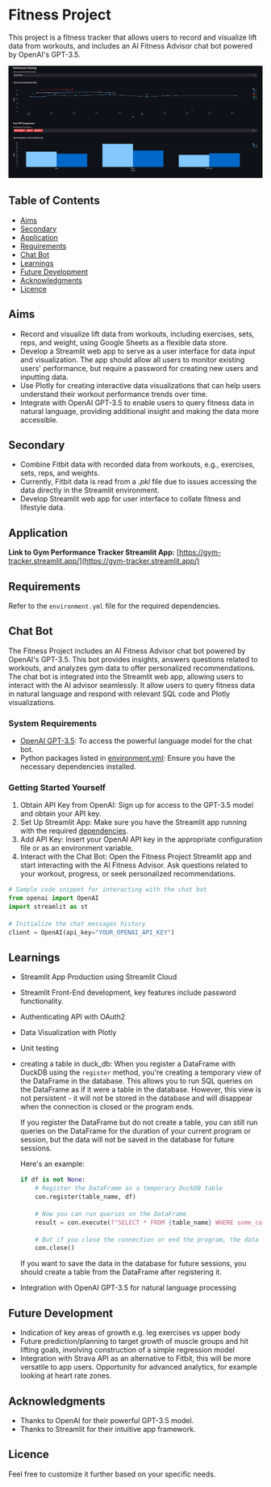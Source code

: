 # Fitness Project

This project is a fitness tracker that allows users to record and visualize lift data from workouts, and includes an AI Fitness Advisor chat bot powered by OpenAI's GPT-3.5.

![Application Screenshot](image-3.png)

## Table of Contents

- [Aims](#aims)
- [Secondary](#secondary)
- [Application](#application)
- [Requirements](#requirements)
- [Chat Bot](#chat-bot)
- [Learnings](#learnings)
- [Future Development](#future-development)
- [Acknowledgments](#acknowledgments)
- [Licence](#licence)

## Aims

- Record and visualize lift data from workouts, including exercises, sets, reps, and weight, using Google Sheets as a flexible data store.
- Develop a Streamlit web app to serve as a user interface for data input and visualization. The app should allow all users to monitor existing users' performance, but require a password for creating new users and inputting data.
- Use Plotly for creating interactive data visualizations that can help users understand their workout performance trends over time.
- Integrate with OpenAI GPT-3.5 to enable users to query fitness data in natural language, providing additional insight and making the data more accessible.

## Secondary

- Combine Fitbit data with recorded data from workouts, e.g., exercises, sets, reps, and weights.
- Currently, Fitbit data is read from a _.pkl_ file due to issues accessing the data directly in the Streamlit environment.
- Develop Streamlit web app for user interface to collate fitness and lifestyle data.


## Application 
**Link to Gym Performance Tracker Streamlit App:**
[https://gym-tracker.streamlit.app/](https://gym-tracker.streamlit.app/)

## Requirements

Refer to the `environment.yml` file for the required dependencies.

## Chat Bot

The Fitness Project includes an AI Fitness Advisor chat bot powered by OpenAI's GPT-3.5. This bot provides insights, answers questions related to workouts, and analyzes gym data to offer personalized recommendations. The chat bot is integrated into the Streamlit web app, allowing users to interact with the AI advisor seamlessly. It allow users to query fitness data in natural language and respond with relevant SQL code and Plotly visualizations.

### System Requirements

- [OpenAI GPT-3.5](https://beta.openai.com/signup/): To access the powerful language model for the chat bot.
- Python packages listed in [environment.yml](#environment.yml): Ensure you have the necessary dependencies installed.

### Getting Started Yourself

1. Obtain API Key from OpenAI: Sign up for access to the GPT-3.5 model and obtain your API key.
2. Set Up Streamlit App: Make sure you have the Streamlit app running with the required [dependencies](#requirements).
3. Add API Key: Insert your OpenAI API key in the appropriate configuration file or as an environment variable.
4. Interact with the Chat Bot: Open the Fitness Project Streamlit app and start interacting with the AI Fitness Advisor. Ask questions related to your workout, progress, or seek personalized recommendations.

```python
# Sample code snippet for interacting with the chat bot
from openai import OpenAI
import streamlit as st

# Initialize the chat messages history
client = OpenAI(api_key="YOUR_OPENAI_API_KEY")
```

## Learnings

- Streamlit App Production using Streamlit Cloud
- Streamlit Front-End development, key features include password functionality.
- Authenticating API with OAuth2
- Data Visualization with Plotly
- Unit testing
- creating a table in duck_db:
    When you register a DataFrame with DuckDB using the `register` method, you're creating a temporary view of the DataFrame in the database. This allows you to run SQL queries on the DataFrame as if it were a table in the database. However, this view is not persistent - it will not be stored in the database and will disappear when the connection is closed or the program ends.

    If you register the DataFrame but do not create a table, you can still run queries on the DataFrame for the duration of your current program or session, but the data will not be saved in the database for future sessions.

    Here's an example:

    ```python
    if df is not None:
        # Register the DataFrame as a temporary DuckDB table
        con.register(table_name, df)

        # Now you can run queries on the DataFrame
        result = con.execute(f"SELECT * FROM {table_name} WHERE some_column = some_value").fetchdf()

        # But if you close the connection or end the program, the data will not be saved in the database
        con.close()
    ```

    If you want to save the data in the database for future sessions, you should create a table from the DataFrame after registering it.

- Integration with OpenAI GPT-3.5 for natural language processing

## Future Development

- Indication of key areas of growth e.g. leg exercises vs upper body
- Future prediction/planning to target growth of muscle groups and hit lifting goals, involving construction of a simple regression model
- Integration with Strava API as an alternative to Fitbit, this will be more versatile to app users. Opportunity for advanced analytics, for example looking at heart rate zones.

## Acknowledgments

- Thanks to OpenAI for their powerful GPT-3.5 model.
- Thanks to Streamlit for their intuitive app framework.

## Licence

Feel free to customize it further based on your specific needs.
